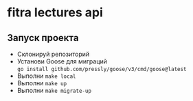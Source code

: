 # fitra lectures api



## Запуск проекта

- Склонируй репозиторий
- Установи Goose для миграций <br>```go install github.com/pressly/goose/v3/cmd/goose@latest```
- Выполни ```make local```
- Выполни ```make up```
- Выполни ```make migrate-up```

